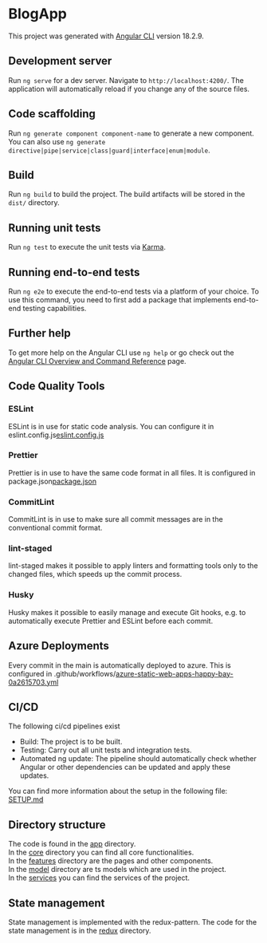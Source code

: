 # BlogApp

This project was generated with [Angular CLI](https://github.com/angular/angular-cli) version 18.2.9.

## Development server

Run `ng serve` for a dev server. Navigate to `http://localhost:4200/`. The application will automatically reload if you change any of the source files.

## Code scaffolding

Run `ng generate component component-name` to generate a new component. You can also use `ng generate directive|pipe|service|class|guard|interface|enum|module`.

## Build

Run `ng build` to build the project. The build artifacts will be stored in the `dist/` directory.

## Running unit tests

Run `ng test` to execute the unit tests via [Karma](https://karma-runner.github.io).

## Running end-to-end tests

Run `ng e2e` to execute the end-to-end tests via a platform of your choice. To use this command, you need to first add a package that implements end-to-end testing capabilities.

## Further help

To get more help on the Angular CLI use `ng help` or go check out the [Angular CLI Overview and Command Reference](https://angular.dev/tools/cli) page.

## Code Quality Tools

### ESLint

ESLint is in use for static code analysis. You can configure it in eslint.config.js[eslint.config.js](eslint.config.js)

### Prettier

Prettier is in use to have the same code format in all files. It is configured in package.json[package.json](package.json)

### CommitLint

CommitLint is in use to make sure all commit messages are in the conventional commit format.

### lint-staged

lint-staged makes it possible to apply linters and formatting tools only to the changed files, which speeds up the commit process.

### Husky

Husky makes it possible to easily manage and execute Git hooks, e.g. to automatically execute Prettier and ESLint before each commit.

## Azure Deployments

Every commit in the main is automatically deployed to azure.
This is configured in .github/workflows/[azure-static-web-apps-happy-bay-0a2615703.yml](.github/workflows/azure-static-web-apps-happy-bay-0a2615703.yml)

## CI/CD

The following ci/cd pipelines exist

- Build: The project is to be built.
- Testing: Carry out all unit tests and integration tests.
- Automated ng update: The pipeline should automatically check whether Angular or other dependencies can be updated and apply these updates.

You can find more information about the setup in the following file: [SETUP.md](SETUP.md)

## Directory structure

The code is found in the [app](src/app) directory.  
In the [core](src/app/core) directory you can find all core functionalities.  
In the [features](src/app/features) directory are the pages and other components.  
In the [model](src/app/model) directory are ts models which are used in the project.  
In the [services](src/app/services) you can find the services of the project.

## State management

State management is implemented with the redux-pattern.
The code for the state management is in the [redux](src/app/services/redux) directory.
